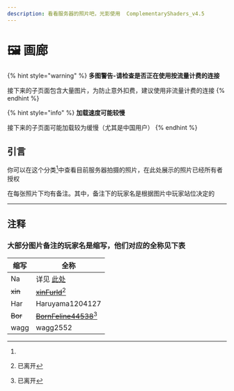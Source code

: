 ```yaml
---
description: 看看服务器的照片吧，光影使用  ComplementaryShaders_v4.5
---
```


# 🖼️ 画廊

{% hint style="warning" %}
**多图警告-请检查是否正在使用按流量计费的连接**

接下来的子页面包含大量图片，为防止意外扣费，建议使用非流量计费的连接
{% endhint %}

{% hint style="info" %}
**加载速度可能较慢**

接下来的子页面可能加载较为缓慢（尤其是中国用户）
{% endhint %}

## 引言

你可以在这个分类[^1]中查看目前服务器拍摄的照片，在此处展示的照片已经所有者授权

在每张照片下均有备注。其中，备注下的玩家名是根据图片中玩家站位决定的

***

## 注释

### 大部分图片备注的玩家名是缩写，他们对应的全称见下表

| 缩写      | 全称                                            |
| ------- | --------------------------------------------- |
| Na      | 详见 [此处](../ming-xie.md#zhu-shi)               |
| ~~xin~~ | [~~xinFurld~~](#user-content-fn-2)[^2]        |
| Har     | Haruyama1204127                               |
| ~~Bor~~ | [~~BornFeline44538~~](#user-content-fn-3)[^3] |
| wagg    | wagg2552                                      |

[^1]: 

[^2]: 已离开

[^3]: 已离开
